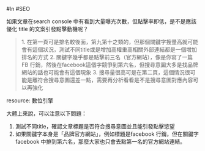 #ln #SEO 

如果文章在search console 中有看到大量曝光次數，但點擊率即低，是不是應該優化 title 的文案引發點擊動機呢？

> 1\. 在第一頁可是排名較後面，第九第十之類的，但那個關鍵字搜量高就可能會有這個狀況，測試不同title或是增加高權重高相關外部連結都是一個增加排名的方式
2\. 關鍵字幾乎都是點擊前三名（官方網站），像是你寫了一篇FB 行銷，然後在facebook這個字競爭到第六名，但搜尋意圖大多是找品牌網站的話也可能會有這個現象
3\. 搜尋量很高可是在第二頁，這個情況很可能是離符合搜尋意圖還差一點，需要再分析看看是不是搜尋意圖對應內容可以再強化

resource: 數位引擎

大體上來說，可以注意以下問題：
1. 測試不同title，確認文章標題是否符合搜尋意圖並且能引發點擊慾望
2. 如果關鍵字本身是「品牌官方網站」，例如標題是facebook 行銷，但在關鍵字 facebook 中排到第六名，那麼大家也只會去點第一名的官方網站連結。

